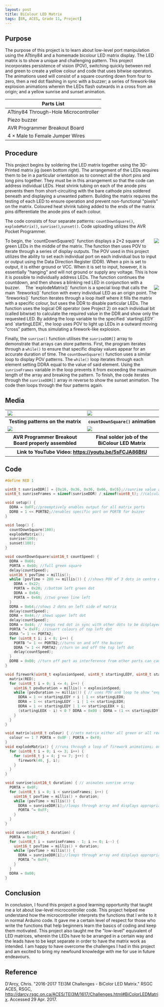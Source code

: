 ```yaml
---
layout: post
title: BiColour LED Matrix
tags: [ER, ACES, Grade 11, Project]
---
```

Purpose
-------
The purpose of this project is to learn about low-level port manipulation using the ATtiny84 and a homemade bicolour LED matrix display. The LED matrix is to show a unique and challenging pattern. This project incorporates persistence of vision (POV), switching quickly between red and green to create a yellow colour and code that uses bitwise operators. The animations used will consist of a square counting down from four to zero, then a red dot flashing in sync with a buzzer; a series of firework-like explosion animations wherein the LEDs flash outwards in a cross from an origin; and a yellow sunrise and sunset animation.

Parts List|
----------|
ATtiny84 Through-Hole Microcontroller|16 × Red-Green BiColour LEDs
Piezo buzzer|AVR Pocket Programmer
AVR Programmer Breakout Board|Heat-Shrink Tubing
4 × Male to Female Jumper Wires|

Procedure
---------
This project begins by soldering the LED matrix together using the 3D-Printed matrix jig (seen bottom right). The arrangement of the LEDs requires them to be in a particular orientation as to connect all the short pins and long pins together. They must be in this arrangement so that the code can address individual LEDs. Heat shrink tubing on each of the anode pins prevents them from short-circuiting with the bare cathode pins soldered beneath and displaying a unwanted pattern. Building the matrix requires the testing of each LED to ensure operation and prevent non-functional "pixels" on the matrix. Coloured heat shrink tubing added to the ends of the matrix pins differentiate the anode pins of each colour.

The code consists of four separate patterns: `countDownSquare()`, `explodeMatrix()`, `sunrise()`,`sunset()`. Code uploading utilizes the AVR Pocket Programmer.

<img style="float:right" src="/assets/img/ER%20Reports/Grade%2011/BiColour%20LED%20Matrix/GarrowJig.png">
To begin, the `countDownSquare()` function displays a 2×2 square of green LEDs in the middle of the matrix. The function then uses POV to iterate through a series of display outputs. The POV used in this project utilizes the ability to set each individual port on each individual bus to input or output using the Data Direction Register (DDR). When a pin is set to output, it is either ground or VCC. When it is set to input, however, it is essentially "hanging" and will not ground or supply any voltage. This is how it is possible to individually address LEDs. The function continues the countdown, and then shows a blinking red LED in conjunction with a buzzer. 

<img style="float:right" src="/assets/img/ER%20Reports/Grade%2011/BiColour%20LED%20Matrix/Screen%20Shot%202018-01-31%20at%2011.46.12.png">
The `explodeMatrix()` function is a special loop that calls the main `fireworks()` function with every individual LED as an origin point. The `fireworks()` function iterates through a loop itself where it fills the matrix with a specific colour, but uses the DDR to disable particular LEDs. The function uses the logical OR operator (see Project 2) on each individual bit (called bitwise) to calculate the required value in the DDR and show only the requested LED. By adding the loop variable to the specified `startingLEDY` and `startingLEDX`, the loop uses POV to light up LEDs in a outward moving "cross" pattern, thus simulating a firework-like explosion.

Finally, the `sunrise()` function utilises the `sunriseDDR[]` array to demonstrate that arrays can store patterns. First, the program iterates through a `while()` to ensure that specific display values appear for an accurate duration of time. The `countDownSquare()` function uses a similar loop to display POV patterns. The `while()` loop iterates through each element setting DDRA equal to the value of said element. Using the `sunriseFrames` variable in the loop prevents it from exceeding the maximum length of the array and breaking the pattern. To finish, the code iterates through the `sunriseDDR[]` array in reverse to show the sunset animation. The code then loops through the four patterns again.

Media
-----
<table>
  <tr>
    <td>
      <img src="/assets/img/ER%20Reports/Grade%2011/BiColour%20LED%20Matrix/DSC_0001.jpg">
    </td>
    <td>
      <img src="/assets/img/ER%20Reports/Grade%2011/BiColour%20LED%20Matrix/DSC_0002.jpg">
    </td>
  </tr>
  <tr>
    <th>Testing patterns on the matrix</th>
    <th><code>countDownSquare()</code> animation</th>
  </tr>
  <tr>
    <td>
      <img src="/assets/img/ER%20Reports/Grade%2011/BiColour%20LED%20Matrix/20170427_213007.jpg">
    </td>
    <td>
      <img src="/assets/img/ER%20Reports/Grade%2011/BiColour%20LED%20Matrix/DSC_0006.jpg">
    </td>
  </tr>
  <tr>
    <th>AVR Programmer Breakout Board properly assembled</th>
    <th>Final solder job of the BiColour LED Matrix</th>
  </tr>
  <tr>
    <th colspan="2">Link to YouTube Video: <a href="https://youtu.be/5sFCJA86BtU">https://youtu.be/5sFCJA86BtU</a></th>
  </tr>
</table>

Code
----
```cpp
#define RED 1

uint8_t sunriseDDR[] = {0x16, 0x36, 0x36, 0x66, 0xC6};//sunrise value array
uint8_t sunriseFrames = sizeof(sunriseDDR) / sizeof(uint8_t); //calculates length of sunrise array in bytes

void setup() {
  DDRA = 0xFF;//preemptively enables output for all matrix ports
  DDRB = 1 << PORTB2;//enables specific port on PORTB for buzzer
}

void loop() {
  countDownSquare(100);
  explodeMatrix();
  sunrise(100);
  sunset(100);
}

void countDownSquare(uint16_t countSpeed) {
  DDRA = 0x66;
  PORTA = 0x60; //full green square
  delay(countSpeed);
  uint16_t povTime = millis();
  while (povTime + 200 >= millis()) { //shows POV of 3 dots in centre of matrix
    DDRA = 0x22;
    PORTA = 0x20; //bottom left green dot
    DDRA = 0x64;
    PORTA = 0x60; //two green line left
  }
  DDRA = 0x64;//shows 2 dots on left side of matrix
  delay(countSpeed);
  DDRA = 0x44;// shows upper left dot
  delay(countSpeed);
  DDRA = 0x44; // keeps red dot in sync with other dots to be displayed
  PORTA ^= 0xFF; //invert colours of top left dot
  DDRA ^= 1 << PORTA2;
  for (uint8_t i; i < 8; i++) {
    PORTB ^= 1 << PORTB2;//turns on and off the buzzer
    DDRA ^= 1 << PORTA2; //turn on and off the top left dot
    delay(countSpeed);
  }
  DDRB = 0x00; //turn off port as interference from other ports can cause noise in the buzzer
}

void firework(uint8_t explosionSpeed, uint8_t startingLEDY, uint8_t startingLEDX) {
  matrix(RED);
  for (uint8_t i = 0; i <= 4; i++) {
    uint16_t povDuration = millis() + explosionSpeed;
    while (povDuration >= millis()) { // uses POV and loop to show "explosion" animation where lit LEDs move out in a cross from the original LED
      DDRA = 1 << startingLEDY + i | 1 << startingLEDX;
      DDRA = 1 << startingLEDY - i | 1 << startingLEDX;
      DDRA = 1 << startingLEDY | 1 << startingLEDX + i;
      (startingLEDX - i) < 0 ? DDRA = 0x00 : DDRA = (1 << startingLEDY | 1 << startingLEDX - i); // if conditional is not used, the LED linked to PORTA0 will stay on, as negatives are not accepted
    }
  }
}

void matrix(uint8_t colour) { //sets matrix either all green or all red
  colour == 1 ? PORTA = 0x0F : PORTA = 0xF0;
}
void explodeMatrix() { //runs through a loop of firework animations; one animation per led on the matrix
  for (uint8_t i = 0; i <= 3; i++) {
    for (uint8_t j = 4; j <= 7; j++) {
      firework(40, j, i);
    }
  }
}

void sunrise(uint16_t duration) { // animates sunrise array
  PORTA = 0x0F;
  for (uint8_t i = 0; i < sunriseFrames; i++) {
    uint16_t povTime = millis() + duration;
    while (povTime > millis()) {
      DDRA = sunriseDDR[i];//loops through array and displays appropriate value
      PORTA ^= 0xFF;
    }
  }
}

void sunset(uint16_t duration) {
  PORTA = 0x0F;
  for (uint8_t i = sunriseFrames - 1; i >= 0; i--) {
    uint16_t povTime = millis() + duration;
    while (povTime > millis()) {
      DDRA = sunriseDDR[i];//loops through array and displays appropriate value
      PORTA ^= 0xFF;
    }
  }
  DDRA = 0x00;
}
```

Conclusion
-----
In conclusion, I found this project a good learning opportunity that taught me a lot about low-level microcontroller code. This project helped me understand how the microcontroller interprets the functions that I write to it in normal Arduino code. It gave me a certain level of respect for those who write the functions that help beginners learn the basics of coding and keep them motivated. This project also taught me the "low-level" equivalent of LED matrices, wherein the LEDs have to be arranged in a certain way and the leads have to be kept separate in order to have the matrix work as intended. I am happy to have overcome the challenges I had in this project and am excited to bring my newfound knowledge with me for use in future endeavours. 

Reference
-----
D'Arcy, Chris. "2016-2017 TEI3M Challenges - BiColor LED Matrix." RSGC ACES, RSGC, <http://darcy.rsgc.on.ca/ACES/TEI3M/1617/Challenges.html#BiColorLEDMatrix>. Accessed 29 Apr. 2017.

